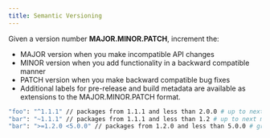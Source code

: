 ```yaml
---
title: Semantic Versioning
---
```


Given a version number **MAJOR.MINOR.PATCH**, increment the:

- MAJOR version when you make incompatible API changes
- MINOR version when you add functionality in a backward compatible manner
- PATCH version when you make backward compatible bug fixes
- Additional labels for pre-release and build metadata are available as extensions to the MAJOR.MINOR.PATCH format.

```bash title="max-version-allowed.bash" wrap
"foo": "^1.1.1" // packages from 1.1.1 and less than 2.0.0 # up to next major version
"bar": "~1.1.1" // packages from 1.1.1 and less than 1.2 # up to next minor version
"bar": ">=1.2.0 <5.0.0" // packages from 1.2.0 and less than 5.0.0 # greater than or equal TO less than
```
